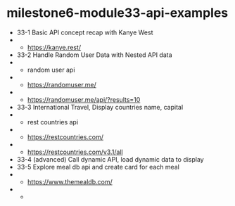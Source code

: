 # milestone6-module33-api-examples

- 33-1 Basic API concept recap with Kanye West
- - https://kanye.rest/
- 33-2 Handle Random User Data with Nested API data
- - random user api
- - https://randomuser.me/
- - https://randomuser.me/api/?results=10
- 33-3 International Travel, Display countries name, capital
- - rest countries api
- - https://restcountries.com/
- - https://restcountries.com/v3.1/all
- 33-4 (advanced) Call dynamic API, load dynamic data to display
- 33-5 Explore meal db api and create card for each meal
- - https://www.themealdb.com/
- -
